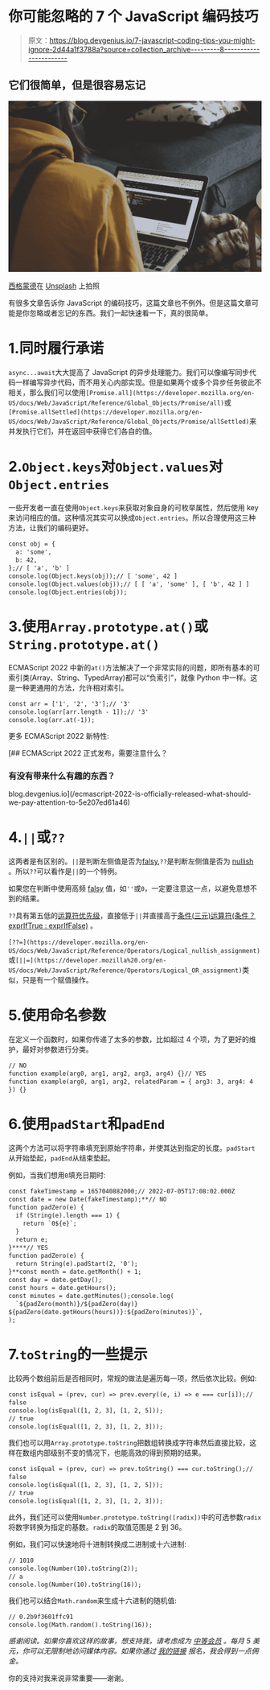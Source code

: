 # 你可能忽略的 7 个 JavaScript 编码技巧

> 原文：<https://blog.devgenius.io/7-javascript-coding-tips-you-might-ignore-2d44a1f3788a?source=collection_archive---------8----------------------->

## 它们很简单，但是很容易忘记

![](img/8be80d37529bf9d601bf5a22016a460f.png)

[西格蒙德](https://unsplash.com/@sigmund?utm_source=medium&utm_medium=referral)在 [Unsplash](https://unsplash.com?utm_source=medium&utm_medium=referral) 上拍照

有很多文章告诉你 JavaScript 的编码技巧，这篇文章也不例外。但是这篇文章可能是你忽略或者忘记的东西。我们一起快速看一下，真的很简单。

# 1.同时履行承诺

`async...await`大大提高了 JavaScript 的异步处理能力。我们可以像编写同步代码一样编写异步代码，而不用关心内部实现。但是如果两个或多个异步任务彼此不相关，那么我们可以使用`[Promise.all](https://developer.mozilla.org/en-US/docs/Web/JavaScript/Reference/Global_Objects/Promise/all)`或`[Promise.allSettled](https://developer.mozilla.org/en-US/docs/Web/JavaScript/Reference/Global_Objects/Promise/allSettled)`来并发执行它们，并在返回中获得它们各自的值。

# 2.`Object.keys`对`Object.values`对`Object.entries`

一些开发者一直在使用`Object.keys`来获取对象自身的可枚举属性，然后使用 key 来访问相应的值。这种情况其实可以换成`Object.entries`。所以合理使用这三种方法，让我们的编码更好。

```
const obj = {
  a: 'some',
  b: 42,
};// [ 'a', 'b' ]
console.log(Object.keys(obj));// [ 'some', 42 ]
console.log(Object.values(obj));// [ [ 'a', 'some' ], [ 'b', 42 ] ]
console.log(Object.entries(obj));
```

# 3.使用`Array.prototype.at()`或`String.prototype.at()`

ECMAScript 2022 中新的`at()`方法解决了一个非常实际的问题，即所有基本的可索引类(Array、String、TypedArray)都可以“负索引”，就像 Python 中一样。这是一种更通用的方法，允许相对索引。

```
const arr = ['1', '2', '3'];// '3'
console.log(arr[arr.length - 1]);// '3'
console.log(arr.at(-1));
```

更多 ECMAScript 2022 新特性:

[](/ecmascript-2022-is-officially-released-what-should-we-pay-attention-to-5e207ed61a46) [## ECMAScript 2022 正式发布，需要注意什么？

### 有没有带来什么有趣的东西？

blog.devgenius.io](/ecmascript-2022-is-officially-released-what-should-we-pay-attention-to-5e207ed61a46) 

# 4.`||`或`??`

这两者是有区别的。`||`是判断左侧值是否为[falsy](https://developer.mozilla.org/en-US/docs/Glossary/Falsy),`??`是判断左侧值是否为 [nullish](https://developer.mozilla.org/en-US/docs/Glossary/Nullish) 。所以`??`可以看作是`||`的一个特例。

如果您在判断中使用高频 [falsy](https://developer.mozilla.org/en-US/docs/Glossary/Falsy) 值，如`''`或`0`，一定要注意这一点，以避免意想不到的结果。

`??`具有第五低的[运算符优先级](https://developer.mozilla.org/en-US/docs/Web/JavaScript/Reference/Operators/Operator_Precedence)，直接低于`||`并直接高于[条件(三元)运算符(条件？exprIfTrue : exprIfFalse)](https://developer.mozilla.org/en-US/docs/Web/JavaScript/Reference/Operators/Conditional_Operator) 。

`[??=](https://developer.mozilla.org/en-US/docs/Web/JavaScript/Reference/Operators/Logical_nullish_assignment)`或`[||=](https://developer.mozilla%20.org/en-US/docs/Web/JavaScript/Reference/Operators/Logical_OR_assignment)`类似，只是有一个赋值操作。

# 5.使用命名参数

在定义一个函数时，如果你传递了太多的参数，比如超过 4 个项，为了更好的维护，最好对参数进行分类。

```
// NO
function example(arg0, arg1, arg2, arg3, arg4) {}// YES
function example(arg0, arg1, arg2, relatedParam = { arg3: 3, arg4: 4 }) {}
```

# 6.使用`padStart`和`padEnd`

这两个方法可以将字符串填充到原始字符串，并使其达到指定的长度。`padStart`从开始垫起，`padEnd`从结束垫起。

例如，当我们想用`0`填充日期时:

```
const fakeTimestamp = 1657040882000;// 2022-07-05T17:08:02.000Z
const date = new Date(fakeTimestamp);**// NO
function padZero(e) {
  if (String(e).length === 1) {
    return `0${e}`;
  }
  return e;
}****// YES
function padZero(e) {
  return String(e).padStart(2, '0');
}**const month = date.getMonth() + 1;
const day = date.getDay();
const hours = date.getHours();
const minutes = date.getMinutes();console.log(
  `${padZero(month)}/${padZero(day)} ${padZero(date.getHours(hours))}:${padZero(minutes)}`,
);
```

# 7.`toString`的一些提示

比较两个数组前后是否相同时，常规的做法是遍历每一项，然后依次比较。例如:

```
const isEqual = (prev, cur) => prev.every((e, i) => e === cur[i]);// false
console.log(isEqual([1, 2, 3], [1, 2, 5]));
// true
console.log(isEqual([1, 2, 3], [1, 2, 3]));
```

我们也可以用`Array.prototype.toString`把数组转换成字符串然后直接比较，这样在数组内部级别不变的情况下，也能高效的得到预期的结果。

```
const isEqual = (prev, cur) => prev.toString() === cur.toString();// false
console.log(isEqual([1, 2, 3], [1, 2, 5]));
// true
console.log(isEqual([1, 2, 3], [1, 2, 3]));
```

此外，我们还可以使用`Number.prototype.toString([radix])`中的可选参数`radix`将数字转换为指定的基数。`radix`的取值范围是 2 到 36。

例如，我们可以快速地将十进制转换成二进制或十六进制:

```
// 1010
console.log(Number(10).toString(2));
// a
console.log(Number(10).toString(16));
```

我们也可以结合`Math.random`来生成十六进制的随机值:

```
// 0.2b9f3601ffc91
console.log(Math.random().toString(16));
```

*感谢阅读。如果你喜欢这样的故事，想支持我，请考虑成为* [*中等会员*](https://medium.com/@islizeqiang/membership) *。每月 5 美元，你可以无限制地访问媒体内容。如果你通过* [*我的链接*](https://medium.com/@islizeqiang/membership) *报名，我会得到一点佣金。*

你的支持对我来说非常重要——谢谢。